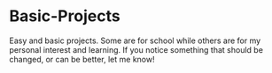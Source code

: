 # Basic-Projects
Easy and basic projects.
Some are for school while others are for my personal interest and learning.
If you notice something that should be changed, or can be better, let me know!
